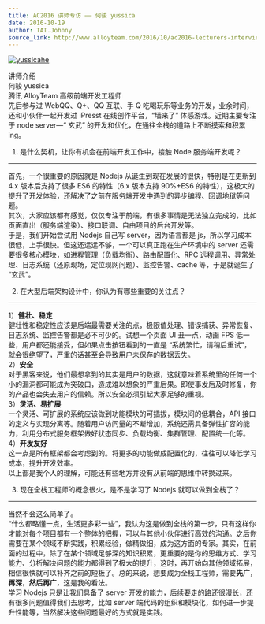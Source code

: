 ```yaml
---
title: AC2016 讲师专访 —— 何骏 yussica
date: 2016-10-19
author: TAT.Johnny
source_link: http://www.alloyteam.com/2016/10/ac2016-lecturers-interview-he-jun-yussica/
---
```


[![yussicahe](http://www.alloyteam.com/wp-content/uploads/2016/10/yussicahe-300x300.jpg)](http://www.alloyteam.com/wp-content/uploads/2016/10/yussicahe.jpg)

讲师介绍  
何骏 yussica  
腾讯 AlloyTeam 高级前端开发工程师  
先后参与过 WebQQ、Q+、QQ 互联、手 Q 吃喝玩乐等业务的开发，业余时间，还和小伙伴一起开发过 iPresst 在线创作平台，“墙来了” 体感游戏。近期主要专注于 node server—“ 玄武” 的开发和优化，在通往全栈的道路上不断摸索和积累 ing。

1. 是什么契机，让你有机会在前端开发工作中，接触 Node 服务端开发呢？  

* * *

首先，一个很重要的原因就是 Nodejs 从诞生到现在发展的很快，特别是在更新到 4.x 版本后支持了很多 ES6 的特性（6.x 版本支持 90%+ES6 的特性），这极大的提升了开发体验，还解决了之前在服务端开发中遇到的异步编程、回调地狱等问题。  
其次，大家应该都有感觉，仅仅专注于前端，有很多事情是无法独立完成的，比如页面直出（服务端渲染）、接口联调、自由项目的后台开发等。  
于是，我们开始尝试用 Nodejs 自己写 server，因为语言都是 js，所以学习成本很低，上手很快。但这还远远不够，一个可以真正跑在生产环境中的 server 还需要很多核心模块，如进程管理（负载均衡）、路由配置化、RPC 远程调用、异常处理、日志系统（还原现场，定位现网问题）、监控告警、cache 等，于是就诞生了 “玄武”。

2. 在大型后端架构设计中，你认为有哪些重要的关注点？  

* * *

1）**健壮、稳定**  
健壮性和稳定性应该是后端最需要关注的点，极限值处理、错误捕获、异常恢复、日志系统、监控告警都是必不可少的。试想一个页面 UI 丑一点，动画 FPS 低一些，用户都还能接受，但如果点击按钮看到的一直是 “系统繁忙，请稍后重试”，就会很绝望了，严重的话甚至会导致用户未保存的数据丢失。  
2）**安全**  
对于黑客来说，他们最想拿到的其实是用户的数据，这就意味着系统里的任何一个小的漏洞都可能成为突破口，造成难以想象的严重后果。即使事发后及时修复，你的产品也会失去用户的信赖。所以安全必须引起大家足够的重视。  
3）**灵活、易扩展**  
一个灵活、可扩展的系统应该做到功能模块的可插拔，模块间的低耦合，API 接口的定义与实现分离等。随着用户访问量的不断增加，系统还需具备弹性扩容的能力，利用分布式服务框架做好状态同步、负载均衡、集群管理、配置统一化等。  
4）**开发友好**  
这一点是所有框架都会考虑到的。将更多的功能做成配置化的，往往可以降低学习成本，提升开发效率。  
以上都是我个人的理解，可能还有些地方并没有从前端的思维中转换过来。

3. 现在全栈工程师的概念很火，是不是学习了 Nodejs 就可以做到全栈了？  

* * *

当然不会这么简单了。  
“什么都略懂一点，生活更多彩一些”，我认为这是做到全栈的第一步，只有这样你才能对每个项目都有一个整体的把握，可以与其他小伙伴进行高效的沟通。之后你需要在某个领域不断实践，积累经验，做精做细，成为这方面的专家。其实，在前面的过程中，除了在某个领域足够深的知识积累，更重要的是你的思维方式、学习能力、分析解决问题的能力都得到了极大的提升，这时，再开始向其他领域拓展，相信很快就可以补齐之前的短板了。总的来说，想要成为全栈工程师，需要**先广**，**再深**，**然后再广**，这是我的看法。  
学习 Nodejs 只是让我们具备了 server 开发的能力，后续要走的路还很漫长，还有很多问题值得我们去思考，比如 server 端代码的组织和模块化，如何进一步提升性能等，当然解决这些问题最好的方式就是实践。